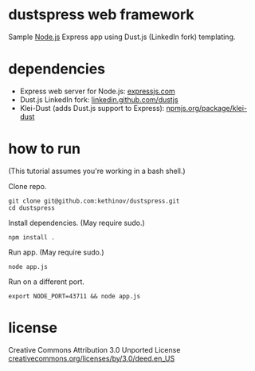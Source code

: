 dustspress web framework
========================

Sample [Node.js](http://nodejs.org) Express app using Dust.js (LinkedIn fork) templating.

dependencies
============

- Express web server for Node.js: [expressjs.com](http://expressjs.com)
- Dust.js LinkedIn fork: [linkedin.github.com/dustjs](http://linkedin.github.com/dustjs/)
- Klei-Dust (adds Dust.js support to Express): [npmjs.org/package/klei-dust](https://npmjs.org/package/klei-dust)

how to run
==========

(This tutorial assumes you're working in a bash shell.)

Clone repo.

	git clone git@github.com:kethinov/dustspress.git
	cd dustspress

Install dependencies. (May require sudo.)

	npm install .
	
Run app. (May require sudo.)

	node app.js
	
Run on a different port.

	export NODE_PORT=43711 && node app.js
	
license
=======

Creative Commons Attribution 3.0 Unported License [creativecommons.org/licenses/by/3.0/deed.en_US](http://creativecommons.org/licenses/by/3.0/deed.en_US)